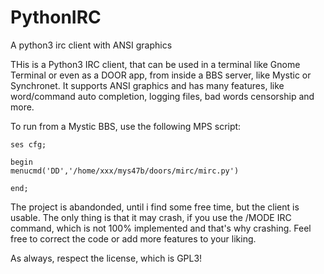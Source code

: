# PythonIRC
A python3 irc client with ANSI graphics

THis is a Python3 IRC client, that can be used in a terminal like Gnome Terminal or even as a DOOR app, from inside a BBS server, like Mystic or Synchronet. It supports ANSI graphics and has many features, like word/command auto completion, logging files, bad words censorship and more.

To run from a Mystic BBS, use the following MPS script:
```
ses cfg;

begin
menucmd('DD','/home/xxx/mys47b/doors/mirc/mirc.py')

end;
```

The project is abandonded, until i find some free time, but the client is usable. The only thing is that it may crash, if you use the /MODE IRC command, which is not 100% implemented and that's why crashing. Feel free to correct the code or add more features to your liking.

As always, respect the license, which is GPL3!
